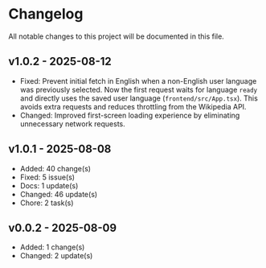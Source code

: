# Changelog

All notable changes to this project will be documented in this file.

## v1.0.2 - 2025-08-12

- Fixed: Prevent initial fetch in English when a non-English user language was previously selected. Now the first request waits for language `ready` and directly uses the saved user language (`frontend/src/App.tsx`). This avoids extra requests and reduces throttling from the Wikipedia API.
- Changed: Improved first-screen loading experience by eliminating unnecessary network requests.

## v1.0.1 - 2025-08-08

- Added: 40 change(s)
- Fixed: 5 issue(s)
- Docs: 1 update(s)
- Changed: 46 update(s)
- Chore: 2 task(s)

## v0.0.2 - 2025-08-09

- Added: 1 change(s)
- Changed: 2 update(s)
